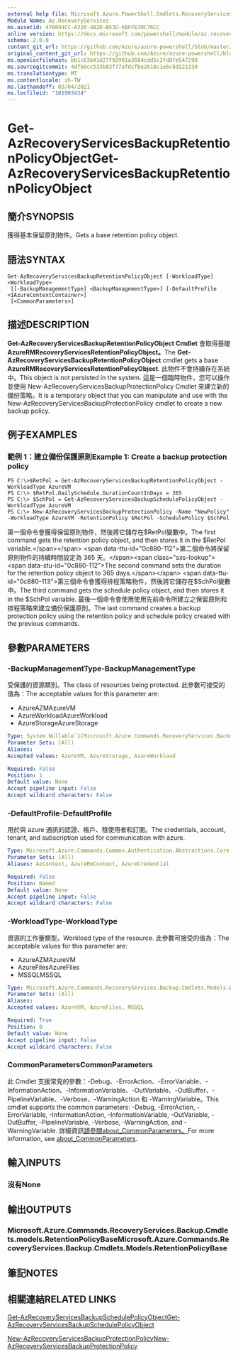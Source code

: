 ```yaml
---
external help file: Microsoft.Azure.PowerShell.Cmdlets.RecoveryServices.Backup.dll-Help.xml
Module Name: Az.RecoveryServices
ms.assetid: 476094CC-A320-4B2D-B53D-6BFFE30C76CC
online version: https://docs.microsoft.com/powershell/module/az.recoveryservices/get-azrecoveryservicesbackupretentionpolicyobject
schema: 2.0.0
content_git_url: https://github.com/Azure/azure-powershell/blob/master/src/RecoveryServices/RecoveryServices/help/Get-AzRecoveryServicesBackupRetentionPolicyObject.md
original_content_git_url: https://github.com/Azure/azure-powershell/blob/master/src/RecoveryServices/RecoveryServices/help/Get-AzRecoveryServicesBackupRetentionPolicyObject.md
ms.openlocfilehash: bb1c63b41d27f92991a3504cdd5c2fd8fe547298
ms.sourcegitcommit: 4dfb0cc533b83f77afdcfbe2618c1e6c8d221330
ms.translationtype: MT
ms.contentlocale: zh-TW
ms.lasthandoff: 03/04/2021
ms.locfileid: "101903434"
---
```

# <span data-ttu-id="0c880-101">Get-AzRecoveryServicesBackupRetentionPolicyObject</span><span class="sxs-lookup"><span data-stu-id="0c880-101">Get-AzRecoveryServicesBackupRetentionPolicyObject</span></span>

## <span data-ttu-id="0c880-102">簡介</span><span class="sxs-lookup"><span data-stu-id="0c880-102">SYNOPSIS</span></span>
<span data-ttu-id="0c880-103">獲得基本保留原則物件。</span><span class="sxs-lookup"><span data-stu-id="0c880-103">Gets a base retention policy object.</span></span>

## <span data-ttu-id="0c880-104">語法</span><span class="sxs-lookup"><span data-stu-id="0c880-104">SYNTAX</span></span>

```
Get-AzRecoveryServicesBackupRetentionPolicyObject [-WorkloadType] <WorkloadType>
 [[-BackupManagementType] <BackupManagementType>] [-DefaultProfile <IAzureContextContainer>]
 [<CommonParameters>]
```

## <span data-ttu-id="0c880-105">描述</span><span class="sxs-lookup"><span data-stu-id="0c880-105">DESCRIPTION</span></span>
<span data-ttu-id="0c880-106">**Get-AzRecoveryServicesBackupRetentionPolicyObject Cmdlet** 會取得基礎 **AzureRMRecoveryServicesRetentionPolicyObject。**</span><span class="sxs-lookup"><span data-stu-id="0c880-106">The **Get-AzRecoveryServicesBackupRetentionPolicyObject** cmdlet gets a base **AzureRMRecoveryServicesRetentionPolicyObject**.</span></span>
<span data-ttu-id="0c880-107">此物件不會持續存在系統中。</span><span class="sxs-lookup"><span data-stu-id="0c880-107">This object is not persisted in the system.</span></span>
<span data-ttu-id="0c880-108">這是一個臨時物件，您可以操作並使用 New-AzRecoveryServicesBackupProtectionPolicy Cmdlet 來建立新的備份策略。</span><span class="sxs-lookup"><span data-stu-id="0c880-108">It is a temporary object that you can manipulate and use with the New-AzRecoveryServicesBackupProtectionPolicy cmdlet to create a new backup policy.</span></span>

## <span data-ttu-id="0c880-109">例子</span><span class="sxs-lookup"><span data-stu-id="0c880-109">EXAMPLES</span></span>

### <span data-ttu-id="0c880-110">範例 1：建立備份保護原則</span><span class="sxs-lookup"><span data-stu-id="0c880-110">Example 1: Create a backup protection policy</span></span>
```
PS C:\>$RetPol = Get-AzRecoveryServicesBackupRetentionPolicyObject -WorkloadType AzureVM 
PS C:\> $RetPol.DailySchedule.DurationCountInDays = 365
PS C:\> $SchPol = Get-AzRecoveryServicesBackupSchedulePolicyObject -WorkloadType AzureVM 
PS C:\> New-AzRecoveryServicesBackupProtectionPolicy -Name "NewPolicy" -WorkloadType AzureVM -RetentionPolicy $RetPol -SchedulePolicy $SchPol
```

<span data-ttu-id="0c880-111">第一個命令會獲得保留原則物件，然後將它儲存在$RetPol變數中。</span><span class="sxs-lookup"><span data-stu-id="0c880-111">The first command gets the retention policy object, and then stores it in the $RetPol variable.</span></span>
<span data-ttu-id="0c880-112">第二個命令將保留原則物件的持續時間設定為 365 天。</span><span class="sxs-lookup"><span data-stu-id="0c880-112">The second command sets the duration for the retention policy object to 365 days.</span></span>
<span data-ttu-id="0c880-113">第三個命令會獲得排程策略物件，然後將它儲存在$SchPol變數中。</span><span class="sxs-lookup"><span data-stu-id="0c880-113">The third command gets the schedule policy object, and then stores it in the $SchPol variable.</span></span>
<span data-ttu-id="0c880-114">最後一個命令會使用使用先前命令所建立之保留原則和排程策略來建立備份保護原則。</span><span class="sxs-lookup"><span data-stu-id="0c880-114">The last command creates a backup protection policy using the retention policy and schedule policy created with the previous commands.</span></span>

## <span data-ttu-id="0c880-115">參數</span><span class="sxs-lookup"><span data-stu-id="0c880-115">PARAMETERS</span></span>

### <span data-ttu-id="0c880-116">-BackupManagementType</span><span class="sxs-lookup"><span data-stu-id="0c880-116">-BackupManagementType</span></span>
<span data-ttu-id="0c880-117">受保護的資源類別。</span><span class="sxs-lookup"><span data-stu-id="0c880-117">The class of resources being protected.</span></span> <span data-ttu-id="0c880-118">此參數可接受的值為：</span><span class="sxs-lookup"><span data-stu-id="0c880-118">The acceptable values for this parameter are:</span></span>
- <span data-ttu-id="0c880-119">AzureAZM</span><span class="sxs-lookup"><span data-stu-id="0c880-119">AzureVM</span></span> 
- <span data-ttu-id="0c880-120">AzureWorkload</span><span class="sxs-lookup"><span data-stu-id="0c880-120">AzureWorkload</span></span>
- <span data-ttu-id="0c880-121">AzureStorage</span><span class="sxs-lookup"><span data-stu-id="0c880-121">AzureStorage</span></span>

```yaml
Type: System.Nullable`1[Microsoft.Azure.Commands.RecoveryServices.Backup.Cmdlets.Models.BackupManagementType]
Parameter Sets: (All)
Aliases:
Accepted values: AzureVM, AzureStorage, AzureWorkload

Required: False
Position: 1
Default value: None
Accept pipeline input: False
Accept wildcard characters: False
```

### <span data-ttu-id="0c880-122">-DefaultProfile</span><span class="sxs-lookup"><span data-stu-id="0c880-122">-DefaultProfile</span></span>
<span data-ttu-id="0c880-123">用於與 azure 通訊的認證、帳戶、租使用者和訂閱。</span><span class="sxs-lookup"><span data-stu-id="0c880-123">The credentials, account, tenant, and subscription used for communication with azure.</span></span>

```yaml
Type: Microsoft.Azure.Commands.Common.Authentication.Abstractions.Core.IAzureContextContainer
Parameter Sets: (All)
Aliases: AzContext, AzureRmContext, AzureCredential

Required: False
Position: Named
Default value: None
Accept pipeline input: False
Accept wildcard characters: False
```

### <span data-ttu-id="0c880-124">-WorkloadType</span><span class="sxs-lookup"><span data-stu-id="0c880-124">-WorkloadType</span></span>
<span data-ttu-id="0c880-125">資源的工作量類型。</span><span class="sxs-lookup"><span data-stu-id="0c880-125">Workload type of the resource.</span></span> <span data-ttu-id="0c880-126">此參數可接受的值為：</span><span class="sxs-lookup"><span data-stu-id="0c880-126">The acceptable values for this parameter are:</span></span>
- <span data-ttu-id="0c880-127">AzureAZM</span><span class="sxs-lookup"><span data-stu-id="0c880-127">AzureVM</span></span> 
- <span data-ttu-id="0c880-128">AzureFiles</span><span class="sxs-lookup"><span data-stu-id="0c880-128">AzureFiles</span></span>
- <span data-ttu-id="0c880-129">MSSQL</span><span class="sxs-lookup"><span data-stu-id="0c880-129">MSSQL</span></span>

```yaml
Type: Microsoft.Azure.Commands.RecoveryServices.Backup.Cmdlets.Models.WorkloadType
Parameter Sets: (All)
Aliases:
Accepted values: AzureVM, AzureFiles, MSSQL

Required: True
Position: 0
Default value: None
Accept pipeline input: False
Accept wildcard characters: False
```

### <span data-ttu-id="0c880-130">CommonParameters</span><span class="sxs-lookup"><span data-stu-id="0c880-130">CommonParameters</span></span>
<span data-ttu-id="0c880-131">此 Cmdlet 支援常見的參數：-Debug、-ErrorAction、-ErrorVariable、-InformationAction、-InformationVariable、-OutVariable、-OutBuffer、-PipelineVariable、-Verbose、-WarningAction 和 -WarningVariable。</span><span class="sxs-lookup"><span data-stu-id="0c880-131">This cmdlet supports the common parameters: -Debug, -ErrorAction, -ErrorVariable, -InformationAction, -InformationVariable, -OutVariable, -OutBuffer, -PipelineVariable, -Verbose, -WarningAction, and -WarningVariable.</span></span> <span data-ttu-id="0c880-132">詳細資訊[請參閱about_CommonParameters。](http://go.microsoft.com/fwlink/?LinkID=113216)</span><span class="sxs-lookup"><span data-stu-id="0c880-132">For more information, see [about_CommonParameters](http://go.microsoft.com/fwlink/?LinkID=113216).</span></span>

## <span data-ttu-id="0c880-133">輸入</span><span class="sxs-lookup"><span data-stu-id="0c880-133">INPUTS</span></span>

### <span data-ttu-id="0c880-134">沒有</span><span class="sxs-lookup"><span data-stu-id="0c880-134">None</span></span>

## <span data-ttu-id="0c880-135">輸出</span><span class="sxs-lookup"><span data-stu-id="0c880-135">OUTPUTS</span></span>

### <span data-ttu-id="0c880-136">Microsoft.Azure.Commands.RecoveryServices.Backup.Cmdlets.models.RetentionPolicyBase</span><span class="sxs-lookup"><span data-stu-id="0c880-136">Microsoft.Azure.Commands.RecoveryServices.Backup.Cmdlets.Models.RetentionPolicyBase</span></span>

## <span data-ttu-id="0c880-137">筆記</span><span class="sxs-lookup"><span data-stu-id="0c880-137">NOTES</span></span>

## <span data-ttu-id="0c880-138">相關連結</span><span class="sxs-lookup"><span data-stu-id="0c880-138">RELATED LINKS</span></span>

[<span data-ttu-id="0c880-139">Get-AzRecoveryServicesBackupSchedulePolicyObject</span><span class="sxs-lookup"><span data-stu-id="0c880-139">Get-AzRecoveryServicesBackupSchedulePolicyObject</span></span>](./Get-AzRecoveryServicesBackupSchedulePolicyObject.md)

[<span data-ttu-id="0c880-140">New-AzRecoveryServicesBackupProtectionPolicy</span><span class="sxs-lookup"><span data-stu-id="0c880-140">New-AzRecoveryServicesBackupProtectionPolicy</span></span>](./New-AzRecoveryServicesBackupProtectionPolicy.md)



